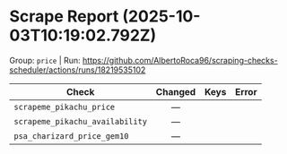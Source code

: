 # Scrape Report (2025-10-03T10:19:02.792Z)

Group: `price`  |  Run: https://github.com/AlbertoRoca96/scraping-checks-scheduler/actions/runs/18219535102

| Check | Changed | Keys | Error |
|---|:---:|:--|:--|
| `scrapeme_pikachu_price` | — |  |  |
| `scrapeme_pikachu_availability` | — |  |  |
| `psa_charizard_price_gem10` | — |  |  |
